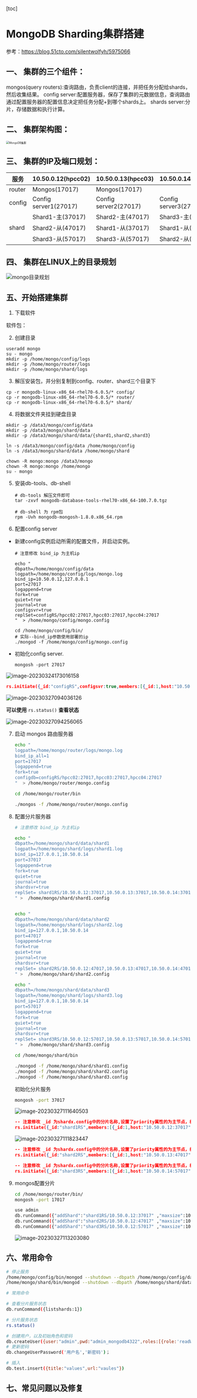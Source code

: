 [toc]

# MongoDB Sharding集群搭建

参考：https://blog.51cto.com/silentwolfyh/5975066

## 一、 集群的三个组件：

mongos(query routers):查询路由，负责client的连接，并把任务分配给shards，然后收集结果。
config server:配置服务器，保存了集群的元数据信息，查询路由通过配置服务器的配置信息决定把任务分配+到哪个shards上。
shards server:分片，存储数据和执行计算。

## 二、 集群架构图：

<img src="./MongoDB集群-1679905478995-1.png" alt="MongoDB集群" style="zoom: 50%;" />

## 三、 集群的IP及端口规划：

| 服务   | 10.50.0.12(hpcc02)    | 10.50.0.13(hpcc03)    | 10.50.0.14(hpcc04)    |
| ------ | --------------------- | --------------------- | --------------------- |
| router | Mongos(17017)         | Mongos(17017)         |                       |
| config | Config server1(27017) | Config server2(27017) | Config server3(27017) |
|        | Shard1-主(37017)      | Shard2-主(47017)      | Shard3-主(57017)      |
| shard  | Shard2-从(47017)      | Shard1-从(37017)      | Shard1-从(37017)      |
|        | Shard3-从(57017)      | Shard3-从(57017)      | Shard2-从(47017)      |

## 四、 集群在LINUX上的目录规划

![mongo目录规划](./../../99_source/img/mongo目录规划.png)

## 五、开始搭建集群

1. 下载软件

软件包：

2. 创建目录

~~~shell
useradd mongo
su - mongo
mkdir -p /home/mongo/config/logs
mkdir -p /home/mongo/router/logs
mkdir -p /home/mongo/shard/logs
~~~

3. 解压安装包，并分别复制到config、router、shard三个目录下

~~~shell
cp -r mongodb-linux-x86_64-rhel70-6.0.5/* config/
cp -r mongodb-linux-x86_64-rhel70-6.0.5/* router/
cp -r mongodb-linux-x86_64-rhel70-6.0.5/* shard/
~~~

4. 将数据文件夹挂到硬盘目录

~~~shell
mkdir -p /data3/mongo/config/data
mkdir -p /data3/mongo/shard/data
mkdir -p /data3/mongo/shard/data/{shard1,shard2,shard3}

ln -s /data3/mongo/config/data /home/mongo/config
ln -s /data3/mongo/shard/data /home/mongo/shard

chown -R mongo:mongo /data3/mongo
chown -R mongo:mongo /home/mongo
su - mongo
~~~

5. 安装db-tools、db-shell

   ~~~shel
   # db-tools 解压文件即可
   tar -zxvf mongodb-database-tools-rhel70-x86_64-100.7.0.tgz
   
   # db-shell 为 rpm包
   rpm -Uvh mongodb-mongosh-1.8.0.x86_64.rpm
   ~~~

   

6. 配置config server

* 新建config实例启动所需的配置文件，并启动实例。

  ~~~shel
  # 注意修改 bind_ip 为主机ip
  
  echo "
  dbpath=/home/mongo/config/data
  logpath=/home/mongo/config/logs/mongo.log
  bind_ip=10.50.0.12,127.0.0.1
  port=27017
  logappend=true
  fork=true
  quiet=true
  journal=true
  configsvr=true
  replSet=configRS/hpcc02:27017,hpcc03:27017,hpcc04:27017
  "  > /home/mongo/config/mongo.config
  
  cd /home/mongo/config/bin/
  # 实际--bind_ip参数使用部署的ip
  ./mongod -f /home/mongo/config/mongo.config
  ~~~

* 初始化config server.

  ~~~shell
  mongosh -port 27017
  ~~~

![image-20230324173016158](./image-20230324173016158.png)

~~~json
rs.initiate({_id:"configRS",configsvr:true,members:[{_id:1,host:"10.50.0.12:27017",priority:2},{_id:2,host:"10.50.0.13:27017"},{_id:3,host:"10.50.0.14:27017"}]})
~~~

![image-20230327094036126](./image-20230327094036126.png)

**可以使用** `rs.status()` **查看状态**

![image-20230327094256065](./image-20230327094256065.png)

7. 启动 mongos 路由服务器

   ~~~ sh
   echo "
   logpath=/home/mongo/router/logs/mongo.log
   bind_ip_all=1
   port=17017
   logappend=true
   fork=true
   configdb=configRS/hpcc02:27017,hpcc03:27017,hpcc04:27017
   "  > /home/mongo/router/mongo.config
   
   cd /home/mongo/router/bin
   
   ./mongos -f /home/mongo/router/mongo.config
   ~~~

8. 配置分片服务器

   ~~~sh
   # 注意修改 bind_ip 为主机ip
   
   echo "
   dbpath=/home/mongo/shard/data/shard1
   logpath=/home/mongo/shard/logs/shard1.log
   bind_ip=127.0.0.1,10.50.0.14
   port=37017
   logappend=true
   fork=true
   quiet=true
   journal=true
   shardsvr=true
   replSet= shard1RS/10.50.0.12:37017,10.50.0.13:37017,10.50.0.14:37017
   " >  /home/mongo/shard/shard1.config
   
   
   echo "
   dbpath=/home/mongo/shard/data/shard2
   logpath=/home/mongo/shard/logs/shard2.log
   bind_ip=127.0.0.1,10.50.0.14
   port=47017
   logappend=true
   fork=true
   quiet=true
   journal=true
   shardsvr=true
   replSet= shard2RS/10.50.0.12:47017,10.50.0.13:47017,10.50.0.14:47017
   " >  /home/mongo/shard/shard2.config
   
   echo "
   dbpath=/home/mongo/shard/data/shard3
   logpath=/home/mongo/shard/logs/shard3.log
   bind_ip=127.0.0.1,10.50.0.14
   port=57017
   logappend=true
   fork=true
   quiet=true
   journal=true
   shardsvr=true
   replSet= shard3RS/10.50.0.12:57017,10.50.0.13:57017,10.50.0.14:57017
   " >  /home/mongo/shard/shard3.config
   
   cd /home/mongo/shard/bin 
   
   ./mongod -f /home/mongo/shard/shard1.config
   ./mongod -f /home/mongo/shard/shard2.config
   ./mongod -f /home/mongo/shard/shard3.config
   ~~~

   初始化分片服务

   ~~~ sh
   mongosh -port 37017
   ~~~

   ![image-20230327111640503](./image-20230327111640503.png)

   

   ~~~json
   -- 注意修改 _id 为shardx.config中的分片名称,设置了priority属性的为主节点，根据规划修改
   rs.initiate({_id:"shard1RS",members:[{_id:1,host:"10.50.0.12:37017",priority:2},{_id:2,host:"10.50.0.13:37017"},{_id:3,host:"10.50.0.14:37017"}]})
   ~~~

   ![image-20230327111823447](./image-20230327111823447.png)

   ~~~json
   -- 注意修改 _id 为shardx.config中的分片名称,设置了priority属性的为主节点，根据规划修改
   rs.initiate({_id:"shard2RS",members:[{_id:1,host:"10.50.0.13:47017",priority:2},{_id:2,host:"10.50.0.12:47017"},{_id:3,host:"10.50.0.14:47017"}]})
   ~~~

   ~~~ json
   -- 注意修改 _id 为shardx.config中的分片名称,设置了priority属性的为主节点，根据规划修改
   rs.initiate({_id:"shard3RS",members:[{_id:1,host:"10.50.0.14:57017",priority:2},{_id:2,host:"10.50.0.13:57017"},{_id:3,host:"10.50.0.12:57017"}]})
   ~~~

9. mongos配置分片

   ~~~sh
   cd /home/mongo/router/bin/
   mongosh -port 17017
   
   use admin
   db.runCommand({"addShard":"shard1RS/10.50.0.12:37017" ,"maxsize":1024})
   db.runCommand({"addShard":"shard2RS/10.50.0.12:47017" ,"maxsize":1024}) 
   db.runCommand({"addShard":"shard3RS/10.50.0.12:57017" ,"maxsize":1024})
   ~~~

   ![image-20230327113203080](./image-20230327113203080.png)



## 六、常用命令

~~~sh
# 停止服务
/home/mongo/config/bin/mongod --shutdown --dbpath /home/mongo/config/data/
/home/mongo/shard/bin/mongod --shutdown --dbpath /home/mongo/shard/data/

# 常用命令

# 查看分片服务状态
db.runCommand({listshards:1})

# 分片服务状态
rs.status()

# 创建用户，以及初始角色和密码
db.createUser({user:"admin",pwd:"admin_mongodb4322",roles:[{role:'readWrite',db:'test'}]})
# 更新密码
db.changeUserPassword('用户名','新密码')； 

# 插入
db.test.insert({title:"values",url:"vaules"})
~~~



## 七、常见问题以及修复

